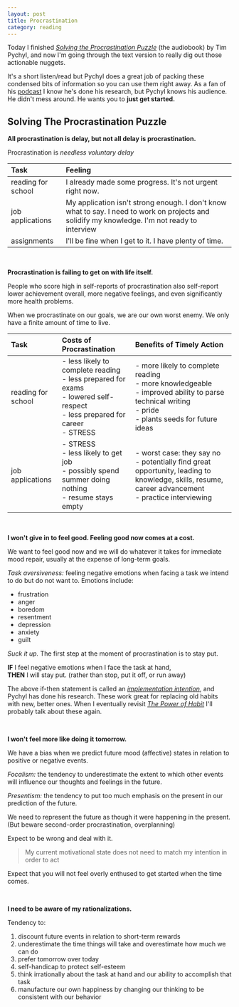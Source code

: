 ```yaml
---
layout: post
title: Procrastination
category: reading
---
```


Today I finished [<i class="fa fa-book"></i> *Solving the Procrastination Puzzle*](http://www.amazon.com/Solving-Procrastination-Puzzle-Concise-Strategies/dp/B00JGAY5II/ref=tmm_aud_swatch_0?_encoding=UTF8&sr=8-1&qid=1427829996) (the audiobook) by Tim Pychyl, and now I'm going through the text version to really dig out those actionable nuggets. 

It's a short listen/read but Pychyl does a great job of packing these condensed bits of information so you can use them right away. As a fan of his [podcast]() I know he's done his research, but Pychyl knows his audience. He didn't mess around. He wants you to **just get started.**

<h2 class="anchor" id="title">Solving The Procrastination Puzzle</h2>

**<i class="fa fa-star"></i> All procrastination is delay, but not all delay is procrastination.**

<i class="fa fa-long-arrow-right"></i> Procrastination is *needless voluntary delay*

| Task | Feeling |
| :--- | :--- |
| reading for school | I already made some progress. It's not urgent right now. |
| job applications | My application isn't strong enough. I don't know what to say. I need to work on projects and solidify my knowledge. I'm not ready to interview |
| assignments | I'll be fine when I get to it. I have plenty of time. |

<br>

**<i class="fa fa-star"></i> Procrastination is failing to get on with life itself.**

<i class="fa fa-long-arrow-right"></i> People who score high in self-reports of procrastination also self-report lower achievement overall, more negative feelings, and even significantly more health problems.

<i class="fa fa-long-arrow-right"></i> When we procrastinate on our goals, we are our own worst enemy. We only have a finite amount of time to live.

| Task | Costs of Procrastination | Benefits of Timely Action |
| :--- | :--- | :--- |
| reading for school | - less likely to complete reading<br> - less prepared for exams<br> - lowered self-respect<br> - less prepared for career<br> - STRESS | - more likely to complete reading<br> - more knowledgeable<br> - improved ability to parse technical writing<br> - pride<br> - plants seeds for future ideas |
| job applications | - STRESS<br> - less likely to get job<br> - possibly spend summer doing nothing<br> - resume stays empty | - worst case: they say no<br> - potentially find great opportunity, leading to knowledge, skills, resume, career advancement<br> - practice interviewing | 

<br>

**<i class="fa fa-star"></i> I won't give in to feel good. Feeling good now comes at a cost.**

<i class="fa fa-long-arrow-right"></i> We want to feel good now and we will do whatever it takes for immediate mood repair, usually at the expense of long-term goals.

<i class="fa fa-long-arrow-right"></i> *Task aversiveness:* feeling negative emotions when facing a task we intend to do but do not want to. Emotions include: 

- frustration
- anger
- boredom
- resentment
- depression
- anxiety
- guilt

<i class="fa fa-long-arrow-right"></i> *Suck it up.* The first step at the moment of procrastination is to stay put.

**IF** I feel negative emotions when I face the task at hand,<br>**THEN** I will stay put. (rather than stop, put it off, or run away)

The above if-then statement is called an [*implementation intention*](https://www.psychologytoday.com/blog/dont-delay/201001/implementation-intentions-facilitate-action-control), and Pychyl has done his research. These work great for replacing old habits with new, better ones. When I eventually revisit [<i class="fa fa-book"></i> *The Power of Habit*](http://www.amazon.com/Power-Habit-What-Life-Business-ebook/dp/B0055PGUYU/ref=sr_1_1_twi_2_kin?ie=UTF8&qid=1427831871&sr=8-1&keywords=the+power+of+habit) I'll probably talk about these again.

<br>

**<i class="fa fa-star"></i> I won't feel more like doing it tomorrow.**

<i class="fa fa-long-arrow-right"></i> We have a bias when we predict future mood (affective) states in relation to positive or negative events.

<i class="fa fa-long-arrow-right"></i> *Focalism:* the tendency to underestimate the extent to which other events will influence our thoughts and feelings in the future.

<i class="fa fa-long-arrow-right"></i> *Presentism:* the tendency to put too much emphasis on the present in our prediction of the future.

<i class="fa fa-long-arrow-right"></i> We need to represent the future as though it were happening in the present. (But beware second-order procrastination, overplanning)

<i class="fa fa-long-arrow-right"></i> Expect to be wrong and deal with it.

>My current motivational state does not need to match my intention in order to act

<i class="fa fa-long-arrow-right"></i> Expect that you will not feel overly enthused to get started when the time comes.

<br>

**<i class="fa fa-star"></i> I need to be aware of my rationalizations.**

<i class="fa fa-long-arrow-right"></i> Tendency to:

1. discount future events in relation to short-term rewards
2. underestimate the time things will take and overestimate how much we can do
3. prefer tomorrow over today
4. self-handicap to protect self-esteem
5. think irrationally about the task at hand and our ability to accomplish that task
6. manufacture our own happiness by changing our thinking to be consistent with our behavior